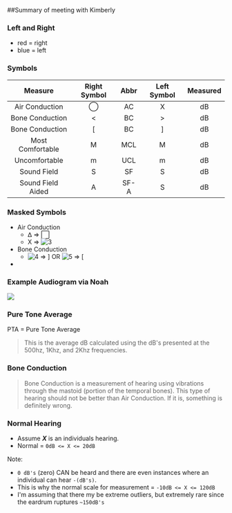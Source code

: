 ##Summary of meeting with Kimberly

### Left and Right

- red = right
- blue = left

### Symbols

Measure           | Right Symbol | Abbr | Left Symbol | Measured
:----------------:|:------------:|:----:|:-----------:|:--------:
Air Conduction    | &#9711;      |  AC  |      X      |   dB
Bone Conduction   | <            |  BC  |      >      |   dB
Bone Conduction   | [            |  BC  |      ]      |   dB
Most Comfortable  | M            |  MCL |      M      |   dB
Uncomfortable     | m            |  UCL |      m      |   dB
Sound Field       | S            |  SF  |      S      |   dB
Sound Field Aided | A            | SF-A |      S      |   dB

### Masked Symbols
- Air Conduction 
    -  &#5123; => &#8414;
    -  X => ![3]
- Bone Conduction
    -  ![4] => ] OR ![5] => [
-  

### Example Audiogram via Noah

![](http://f.cl.ly/items/0J1D0Z223j2I2D0c1d3q/audiogram.png)

### Pure Tone Average

PTA = Pure Tone Average

> This is the average dB calculated using the dB's presented at the 500hz, 1Khz, and 2Khz frequencies.

### Bone Conduction

> Bone Conduction is a measurement of hearing using vibrations through the mastoid (portion of the temporal bones). This type of hearing should not be better than Air Conduction. If it is, something is definitely wrong.

### Normal Hearing

- Assume  ___X___ is an individuals hearing.
- Normal = `0dB <= X <= 20dB`

Note:

- `0 dB's` (zero) CAN be heard and there are even instances where an individual can hear `-(dB's)`. 
- This is why the normal scale for measurement = `-10dB <= X <= 120dB`
- I'm assuming that there my be extreme outliers, but extremely rare since the eardrum ruptures `~150dB's`

[1]: http://f.cl.ly/items/2e1y220R3c3k1H1K2146/triangle.png "Triangle"
[2]: http://f.cl.ly/items/451w3J2s2c1r0Q0D441V/changes.9.1.14.png "Circle"
[3]: http://f.cl.ly/items/2f0Y2g1Y411Q3y3Y0r1L/square.gif "Square"
[4]: http://f.cl.ly/items/0d1S3T2M2y213n0X0R24/left_angle.jpg "Left Angle"
[5]: http://f.cl.ly/items/0f1U0c1z3h2P1b2X2z0y/right_angle.png "Right Angle"
